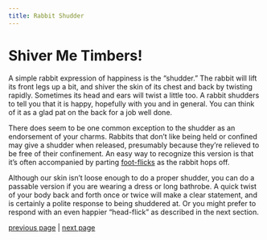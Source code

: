 ```yaml
---
title: Rabbit Shudder
---
```


# Shiver Me Timbers!

A simple rabbit expression of happiness is the “shudder.” The rabbit will lift its front legs up a bit, and shiver the skin of its chest and back by twisting rapidly. Sometimes its head and ears will twist a little too. A rabbit shudders to tell you that it is happy, hopefully with you and in general. You can think of it as a glad pat on the back for a job well done.

There does seem to be one common exception to the shudder as an endorsement of your charms. Rabbits that don’t like being held or confined may give a shudder when released, presumably because they’re relieved to be free of their confinement. An easy way to recognize this version is that it’s often accompanied by parting [foot-flicks](./r-e-s-p-e-c-t-is-what-my-bun-demands-of-me.md "R-E-S-P-E-C-T is What My Bun Demands of Me") as the rabbit hops off.

Although our skin isn’t loose enough to do a proper shudder, you can do a passable version if you are wearing a dress or long bathrobe. A quick twist of your body back and forth once or twice will make a clear statement, and is certainly a polite response to being shuddered at. Or you might prefer to respond with an even happier “head-flick” as described in the next section.

[previous page](./the-need-for-speed.md "The Need for Speed") \| [next page](./did-you-say-binky.md "Did You Say Binky?")
